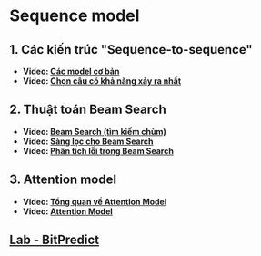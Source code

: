 # Sequence model

## 1. Các kiến trúc "Sequence-to-sequence"
- **Video: [Các model cơ bản](https://www.coursera.org/learn/nlp-sequence-models/lecture/HyEui/basic-models)**
- **Video: [Chọn câu có khả năng xảy ra nhất](https://www.coursera.org/learn/nlp-sequence-models/lecture/v2pRn/picking-the-most-likely-sentence)**

## 2. Thuật toán Beam Search

- **Video: [Beam Search (tìm kiếm chùm)](https://www.coursera.org/learn/nlp-sequence-models/lecture/4EtHZ/beam-search)**
- **Video: [Sàng lọc cho Beam Search](https://www.coursera.org/learn/nlp-sequence-models/lecture/AkjG2/refinements-to-beam-search)**
- **Video: [Phân tích lỗi trong Beam Search](https://www.coursera.org/learn/nlp-sequence-models/lecture/UfvRl/error-analysis-in-beam-search)**

## 3. Attention model
- **Video: [Tổng quan về Attention Model](https://www.coursera.org/learn/nlp-sequence-models/lecture/RDXpX/attention-model-intuition)**
- **Video: [Attention Model](https://www.coursera.org/learn/nlp-sequence-models/lecture/lSwVa/attention-model)**

## [Lab - BitPredict](https://colab.research.google.com/github/mrdbourke/tensorflow-deep-learning/blob/main/10_time_series_forecasting_in_tensorflow.ipynb)